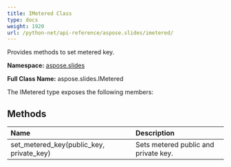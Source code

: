 ```yaml
---
title: IMetered Class
type: docs
weight: 1920
url: /python-net/api-reference/aspose.slides/imetered/
---
```


Provides methods to set metered key.

**Namespace:** [aspose.slides](/slides/python-net/api-reference/aspose.slides/)

**Full Class Name:** aspose.slides.IMetered



The IMetered type exposes the following members:
## **Methods**
|**Name**|**Description**|
| :- | :- |
|set_metered_key(public_key, private_key)|Sets metered public and private key.|
